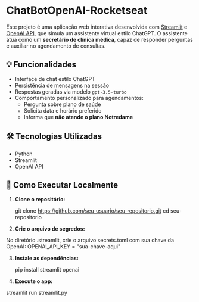 # ChatBotOpenAI-Rocketseat

Este projeto é uma aplicação web interativa desenvolvida com [Streamlit](https://streamlit.io/) e [OpenAI API](https://platform.openai.com/docs), que simula um assistente virtual estilo ChatGPT. O assistente atua como um **secretário de clínica médica**, capaz de responder perguntas e auxiliar no agendamento de consultas.

## 💡 Funcionalidades

- Interface de chat estilo ChatGPT
- Persistência de mensagens na sessão
- Respostas geradas via modelo `gpt-3.5-turbo`
- Comportamento personalizado para agendamentos:
  - Pergunta sobre plano de saúde
  - Solicita data e horário preferido
  - Informa que **não atende o plano Notredame**

## 🛠️ Tecnologias Utilizadas

- Python
- Streamlit
- OpenAI API

## 🚀 Como Executar Localmente

1. **Clone o repositório:**

   git clone https://github.com/seu-usuario/seu-repositorio.git
   cd seu-repositorio

2. **Crie o arquivo de segredos:**

  No diretório .streamlit, crie o arquivo secrets.toml com sua chave da OpenAI:
  OPENAI_API_KEY = "sua-chave-aqui"

3. **Instale as dependências:**

   pip install streamlit openai

5. **Execute o app:**

  streamlit run streamlit.py
